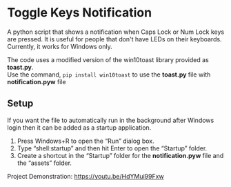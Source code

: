 # Toggle Keys Notification
A python script that shows a notification when Caps Lock or Num Lock keys are pressed. It is useful for people that don't have LEDs on their keyboards. Currently, it works for Windows only.

The code uses a modified version of the win10toast library provided as **toast.py**.    
Use the command, ```pip install win10toast``` to use the **toast.py** file with **notification.pyw** file    

## Setup  
If you want the file to automatically run in the background after Windows login then it can be added as a startup application.  
  1. Press Windows+R to open the “Run” dialog box.  
  2. Type “shell:startup” and then hit Enter to open the “Startup” folder.  
  3. Create a shortcut in the “Startup” folder for the **notification.pyw** file and the “assets” folder.   
     
Project Demonstration: https://youtu.be/HdYMui99Fxw


